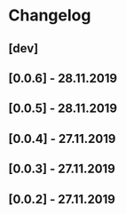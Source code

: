 # Changelog

[dev]
-----
[0.0.6] - 28.11.2019
---------------------
[0.0.5] - 28.11.2019
---------------------
[0.0.4] - 27.11.2019
---------------------
[0.0.3] - 27.11.2019
---------------------
[0.0.2] - 27.11.2019
---------------------